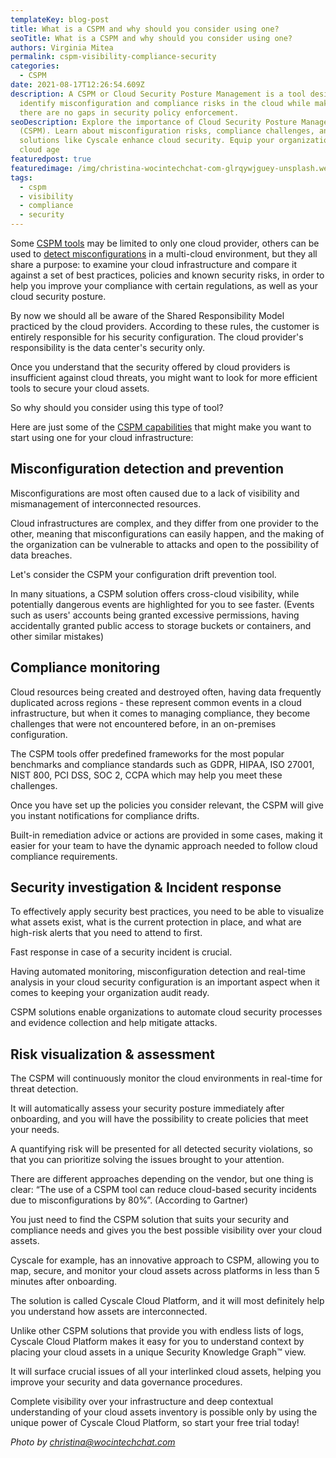 ```yaml
---
templateKey: blog-post
title: What is a CSPM and why should you consider using one?
seoTitle: What is a CSPM and why should you consider using one?
authors: Virginia Mitea
permalink: cspm-visibility-compliance-security
categories:
  - CSPM
date: 2021-08-17T12:26:54.609Z
description: A CSPM or Cloud Security Posture Management is a tool designed to
  identify misconfiguration and compliance risks in the cloud while making sure
  there are no gaps in security policy enforcement.
seoDescription: Explore the importance of Cloud Security Posture Management
  (CSPM). Learn about misconfiguration risks, compliance challenges, and how
  solutions like Cyscale enhance cloud security. Equip your organization for the
  cloud age
featuredpost: true
featuredimage: /img/christina-wocintechchat-com-glrqywjguey-unsplash.webp
tags:
  - cspm
  - visibility
  - compliance
  - security
---
```

<!--StartFragment-->

Some [CSPM tools](https://cyscale.com/products/cloud-security-posture-management/) may be limited to only one cloud provider, others can be used to [detect misconfigurations](https://cyscale.com/use-cases/cloud-misconfigurations/) in a multi-cloud environment, but they all share a purpose: to examine your cloud infrastructure and compare it against a set of best practices, policies and known security risks, in order to help you improve your compliance with certain regulations, as well as your cloud security posture.

By now we should all be aware of the Shared Responsibility Model practiced by the cloud providers. According to these rules, the customer is entirely responsible for his security configuration. The cloud provider's responsibility is the data center's security only.

Once you understand that the security offered by cloud providers is insufficient against cloud threats, you might want to look for more efficient tools to secure your cloud assets.

So why should you consider using this type of tool?

Here are just some of the [CSPM capabilities](https://cyscale.com/blog/understanding-cspm-an-essential-guide/) that might make you want to start using one for your cloud infrastructure:

## Misconfiguration detection and prevention

Misconfigurations are most often caused due to a lack of visibility and mismanagement of interconnected resources.

Cloud infrastructures are complex, and they differ from one provider to the other, meaning that misconfigurations can easily happen, and the making of the organization can be vulnerable to attacks and open to the possibility of data breaches.

Let's consider the CSPM your configuration drift prevention tool.

In many situations, a CSPM solution offers cross-cloud visibility, while potentially dangerous events are highlighted for you to see faster. (Events such as users' accounts being granted excessive permissions, having accidentally granted public access to storage buckets or containers, and other similar mistakes)

## Compliance monitoring

Cloud resources being created and destroyed often, having data frequently duplicated across regions - these represent common events in a cloud infrastructure, but when it comes to managing compliance, they become challenges that were not encountered before, in an on-premises configuration.

The CSPM tools offer predefined frameworks for the most popular benchmarks and compliance standards such as GDPR, HIPAA, ISO 27001, NIST 800, PCI DSS, SOC 2, CCPA which may help you meet these challenges.

Once you have set up the policies you consider relevant, the CSPM will give you instant notifications for compliance drifts.

Built-in remediation advice or actions are provided in some cases, making it easier for your team to have the dynamic approach needed to follow cloud compliance requirements.

## Security investigation & Incident response

To effectively apply security best practices, you need to be able to visualize what assets exist, what is the current protection in place, and what are high-risk alerts that you need to attend to first.

Fast response in case of a security incident is crucial.

Having automated monitoring, misconfiguration detection and real-time analysis in your cloud security configuration is an important aspect when it comes to keeping your organization audit ready.

CSPM solutions enable organizations to automate cloud security processes and evidence collection and help mitigate attacks.

## Risk visualization & assessment

The CSPM will continuously monitor the cloud environments in real-time for threat detection.

It will automatically assess your security posture immediately after onboarding, and you will have the possibility to create policies that meet your needs.

A quantifying risk will be presented for all detected security violations, so that you can prioritize solving the issues brought to your attention.

There are different approaches depending on the vendor, but one thing is clear: “The use of a CSPM tool can reduce cloud-based security incidents due to misconfigurations by 80%”. (According to Gartner)

You just need to find the CSPM solution that suits your security and compliance needs and gives you the best possible visibility over your cloud assets.

Cyscale for example, has an innovative approach to CSPM, allowing you to map, secure, and monitor your cloud assets across platforms in less than 5 minutes after onboarding.

The solution is called Cyscale Cloud Platform, and it will most definitely help you understand how assets are interconnected.

Unlike other CSPM solutions that provide you with endless lists of logs, Cyscale Cloud Platform makes it easy for you to understand context by placing your cloud assets in a unique Security Knowledge Graph™ view.

It will surface crucial issues of all your interlinked cloud assets, helping you improve your security and data governance procedures.

Complete visibility over your infrastructure and deep contextual understanding of your cloud assets inventory is possible only by using the unique power of Cyscale Cloud Platform, so start your free trial today!

<!--StartFragment-->

*Photo by [christina@wocintechchat.com](https://unsplash.com/@wocintechchat?utm_source=unsplash&utm_medium=referral&utm_content=creditCopyText)*

<!--EndFragment-->

<!--EndFragment-->
